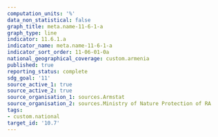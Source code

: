 ```yaml
---
computation_units: '%'
data_non_statistical: false
graph_title: meta.name-11-6-1-a
graph_type: line
indicator: 11.6.1.a
indicator_name: meta.name-11-6-1-a
indicator_sort_order: 11-06-01-0a
national_geographical_coverage: custom.armenia
published: true
reporting_status: complete
sdg_goal: '11'
source_active_1: true
source_active_2: true
source_organisation_1: sources.Armstat
source_organisation_2: sources.Ministry of Nature Protection of RA
tags:
- custom.national
target_id: '10.7'
---
```

